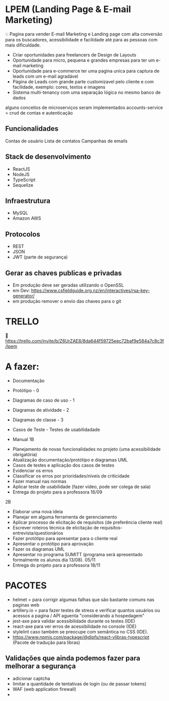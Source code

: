
# LPEM (Landing Page & E-mail Marketing)

💡 Pagina para vender E-mail Marketing e Landing page com alta conversão para os buscadores, acessibilidade e facilidade até para as pessoas com mais dificuldade.

 - Criar oportunidades para freelancers de Design de Layouts 
 - Oportunidade para micro, pequena e grandes empresas para ter um e-mail marketing
 - Oportunidade para e-commerce ter uma pagina unica para captura de leads com um e-mail agradável
 - Página de Leads com grande parte customizavel pelo cliente e com facilidade, exemplo: cores, textos e imagens
 - Sistema multi-tenancy com uma separação lógica no mesmo banco de dados
  
  alguns conceitos de microserviços seram implementados
  accounts-service = crud de contas e autenticação

  ## Funcionalidades
  Contas de usuário 
  Lista de contatos 
  Campanhas de emails 

  ## Stack de desenvolvimento
  * ReactJS
  * NodeJS
  * TypeScript
  * Sequelize

  ## Infraestrutura
  * MySQL
  * Amazon AWS

  ## Protocolos
  * REST
  * JSON
  * JWT (parte de segurança)

  ## Gerar as chaves publicas e privadas
  * Em produção deve ser geradas utilizando o OpenSSL
  * em Dev: https://www.csfieldguide.org.nz/en/interactives/rsa-key-generator/
  * em produção remover o envio das chaves para o git

  
# TRELLO
:link: https://trello.com/invite/b/Z6UrZAE8/8da644f59725eec72baf9e584a7c8c3f/lpem

# A fazer:
 * Documentação
 * Protótipo - 0
 * Diagramas de caso de uso - 1
 * Diagramas de atividade - 2
 * Diagramas de classe - 3
 * Casos de Teste - Testes de usabilidadade
 
 * Manual
 1B
- Planejamento de novas funcionalidades no projeto (uma acessibilidade obrigatória)
- Atualização documentação/protótipo e diagramas UML
- Casos de testes e aplicação dos casos de testes 
- Evidenciar os erros
- Classificar os erros por prioridades/níveis de criticidade
- Fazer manual nas normas
- Aplicar teste de usabilidade (fazer vídeo, pode ser colega de sala) 
- Entrega do projeto para a professora 16/09

2B 
- Elaborar uma nova ideia 
- Planejar em alguma ferramenta de gerenciamento 
- Aplicar processo de elicitação de requisitos (de preferência cliente real)
- Escrever roteiros técnica de elicitação  de requisitos-entrevista/questionários
- Fazer protótipo para apresentar para o cliente real
- Apresentar o protótipo para aprovação 
- Fazer os diagramas UML 
- Apresentar no programa SUMITT (programa será apresentado formalmente os alunos dia 13/08). 05/11
- Entrega do projeto para a professora 18/11


# PACOTES
- helmet = para corrigir algumas falhas que são bastante comuns nas paginas web
- artillery.io = para fazer testes de stress e verificar quantos usuários ou acessos a pagina / API aguenta "considerando a hospedagem"
- jest-axe para validar acessibilidade durante os testes (IDE)
- react-axe para ver erros de acessibilidade no console (IDE)
- stylelint caso também se preocupe com semântica no CSS (IDE).
- https://www.npmjs.com/package/@djpfs/react-vlibras-typescript (Pacote de tradução para libras)

## Validações que ainda podemos fazer para melhorar a segurança
* adicionar captcha
* limitar a quantidade de tentativas de login (ou de passar tokens)
* WAF (web application firewall)
* 
